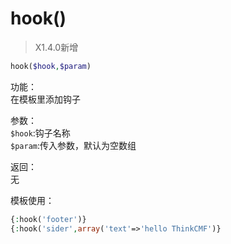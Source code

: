 # hook()

> X1.4.0新增

```php
hook($hook,$param)
```
功能：  
在模板里添加钩子

参数：  
`$hook`:钩子名称  
`$param`:传入参数，默认为空数组

返回：  
无

模板使用：
```php
{:hook('footer')}
{:hook('sider',array('text'=>'hello ThinkCMF')}
```